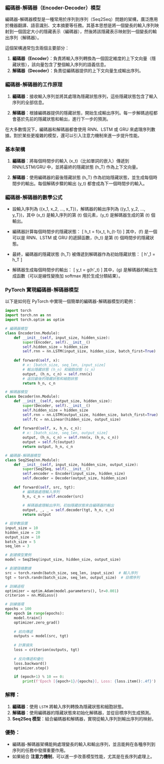 ### 編碼器-解碼器（Encoder-Decoder）模型

編碼器-解碼器模型是一種常用於序列到序列（Seq2Seq）問題的架構，廣泛應用於機器翻譯、語音識別、文本摘要等任務。其基本思想是將一個變長的輸入序列映射到一個固定大小的隱藏表示（編碼器），然後將該隱藏表示映射到一個變長的輸出序列（解碼器）。

這個架構通常包含兩個主要部分：
1. **編碼器（Encoder）**：負責將輸入序列轉換為一個固定維度的上下文向量（隱藏狀態），該向量包含了整個輸入序列的語義信息。
2. **解碼器（Decoder）**：負責從編碼器提供的上下文向量生成輸出序列。

### 編碼器-解碼器的工作原理

1. **編碼器**：接收輸入序列並將其處理為隱藏狀態序列，這些隱藏狀態包含了輸入序列的全部信息。
   
2. **解碼器**：根據編碼器提供的隱藏狀態，開始生成輸出序列。每一步解碼過程都會基於先前的隱藏狀態和輸出，進行下一步的預測。

在大多數情況下，編碼器和解碼器都會使用 RNN、LSTM 或 GRU 來處理序列數據。對於某些更複雜的模型，還可以引入注意力機制來進一步提升性能。

### 基本架構

1. **編碼器**：將每個時間步的輸入 \(x_t\)（比如單詞的嵌入）傳遞到 RNN/LSTM/GRU 中，並將最終的隱藏狀態 \(h_T\) 作為上下文向量。
   
2. **解碼器**：使用編碼器的最後隱藏狀態 \(h_T\) 作為初始隱藏狀態，並生成每個時間步的輸出。每個解碼步驟的輸出 \(y_t\) 都會成為下一個時間步的輸入。

### 編碼器-解碼器的數學公式

- 設輸入序列為 \(\{x_1, x_2, ..., x_T\}\)，解碼器的輸出序列為 \(\{y_1, y_2, ..., y_T\}\)，其中 \(x_t\) 是輸入序列的第 \(t\) 個元素，\(y_t\) 是解碼器生成的第 \(t\) 個輸出。
- 編碼器計算每個時間步的隱藏狀態：
  \[
  h_t = f(x_t, h_{t-1})
  \]
  其中，\(f\) 是一個可以是 RNN、LSTM 或 GRU 的遞歸函數，\(h_t\) 是第 \(t\) 個時間步的隱藏狀態。
  
- 最終，編碼器的隱藏狀態 \(h_T\) 被傳遞到解碼器作為初始隱藏狀態：
  \[
  h'_1 = h_T
  \]

- 解碼器生成每個時間步的輸出：
  \[
  y_t = g(h'_t)
  \]
  其中，\(g\) 是解碼器的輸出生成函數（可以是線性變換加 softmax 用於生成分類結果）。

### PyTorch 實現編碼器-解碼器模型

以下是如何在 PyTorch 中實現一個簡單的編碼器-解碼器模型的範例：

```python
import torch
import torch.nn as nn
import torch.optim as optim

# 編碼器模型
class Encoder(nn.Module):
    def __init__(self, input_size, hidden_size):
        super(Encoder, self).__init__()
        self.hidden_size = hidden_size
        self.rnn = nn.LSTM(input_size, hidden_size, batch_first=True)
    
    def forward(self, x):
        # x: [batch_size, seq_len, input_size]
        # 輸出隱藏狀態 (h_n) 和細胞狀態 (c_n)
        output, (h_n, c_n) = self.rnn(x)
        # 返回最後的隱藏狀態和細胞狀態
        return h_n, c_n

# 解碼器模型
class Decoder(nn.Module):
    def __init__(self, output_size, hidden_size):
        super(Decoder, self).__init__()
        self.hidden_size = hidden_size
        self.rnn = nn.LSTM(output_size, hidden_size, batch_first=True)
        self.fc = nn.Linear(hidden_size, output_size)
    
    def forward(self, x, h_n, c_n):
        # x: [batch_size, seq_len, output_size]
        output, (h_n, c_n) = self.rnn(x, (h_n, c_n))
        output = self.fc(output)
        return output, h_n, c_n

# 編碼器-解碼器模型
class Seq2Seq(nn.Module):
    def __init__(self, input_size, hidden_size, output_size):
        super(Seq2Seq, self).__init__()
        self.encoder = Encoder(input_size, hidden_size)
        self.decoder = Decoder(output_size, hidden_size)
    
    def forward(self, src, tgt):
        # 編碼器處理輸入序列
        h_n, c_n = self.encoder(src)
        
        # 解碼器處理輸出序列，初始隱藏狀態來自編碼器的輸出
        output, _, _ = self.decoder(tgt, h_n, c_n)
        return output

# 超參數設置
input_size = 10
hidden_size = 20
output_size = 10
batch_size = 5
seq_len = 3

# 創建模型實例
model = Seq2Seq(input_size, hidden_size, output_size)

# 創建隨機數據
src = torch.randn(batch_size, seq_len, input_size)  # 輸入序列
tgt = torch.randn(batch_size, seq_len, output_size)  # 目標序列

# 訓練過程
optimizer = optim.Adam(model.parameters(), lr=0.001)
criterion = nn.MSELoss()

# 訓練循環
epochs = 100
for epoch in range(epochs):
    model.train()
    optimizer.zero_grad()
    
    # 前向傳遞
    outputs = model(src, tgt)
    
    # 計算損失
    loss = criterion(outputs, tgt)
    
    # 反向傳遞和優化
    loss.backward()
    optimizer.step()

    if (epoch+1) % 10 == 0:
        print(f'Epoch [{epoch+1}/{epochs}], Loss: {loss.item():.4f}')
```

### 解釋：
1. **編碼器**：使用 `LSTM` 將輸入序列轉換為隱藏狀態和細胞狀態。
2. **解碼器**：使用編碼器的隱藏狀態來初始化解碼器，並從目標序列生成預測。
3. **Seq2Seq 模型**：組合編碼器和解碼器，實現從輸入序列到輸出序列的映射。

### 優勢：
- 編碼器-解碼器架構能夠處理變長的輸入和輸出序列，並且能夠在各種序列到序列的任務中發揮重要作用。
- 如果結合 **注意力機制**，可以進一步改善模型性能，尤其是在長序列處理上。